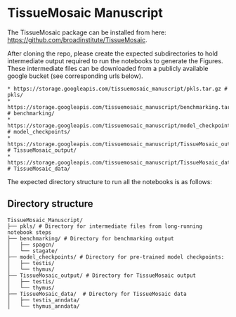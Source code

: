 # TissueMosaic Manuscript

The TissueMosaic package can be installed from here: https://github.com/broadinstitute/TissueMosaic. 

After cloning the repo, please create the expected subdirectories to hold intermediate output required to run the notebooks to generate the Figures. These intermediate files can be downloaded from a publicly available google bucket (see corresponding urls below). 

```
* https://storage.googleapis.com/tissuemosaic_manuscript/pkls.tar.gz # pkls/
* https://storage.googleapis.com/tissuemosaic_manuscript/benchmarking.tar.gz # benchmarking/
* https://storage.googleapis.com/tissuemosaic_manuscript/model_checkpoints.tar.gz # model_checkpoints/
* https://storage.googleapis.com/tissuemosaic_manuscript/TissueMosaic_output.tar.gz # TissueMosaic_output/
* https://storage.googleapis.com/tissuemosaic_manuscript/TissueMosaic_data.tar.gz # TissueMosaic_data/
```

The expected directory structure to run all the notebooks is as follows:

## Directory structure

```
TissueMosaic_Manuscript/
├── pkls/ # Directory for intermediate files from long-running notebook steps 
├── benchmarking/ # Directory for benchmarking output 
│   ├── spagcn/
│   └── stagate/
├── model_checkpoints/ # Directory for pre-trained model checkpoints:
│   ├── testis/
│   └── thymus/
├── TissueMosaic_output/ # Directory for TissueMosaic output
│   ├── testis/
│   └── thymus/
├── TissueMosaic_data/  # Directory for TissueMosaic data
│   ├── testis_anndata/
│   └── thymus_anndata/
```

